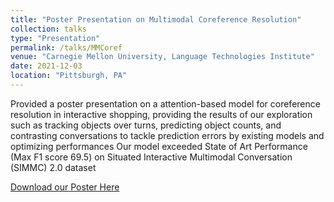 ```yaml
---
title: "Poster Presentation on Multimodal Coreference Resolution"
collection: talks
type: "Presentation"
permalink: /talks/MMCoref
venue: "Carnegie Mellon University, Language Technologies Institute"
date: 2021-12-03
location: "Pittsburgh, PA"
---
```


Provided a poster presentation on a attention-based model for coreference resolution in interactive shopping, providing the results of our exploration such as tracking objects over turns, predicting object counts, and contrasting conversations to tackle prediction errors by existing models and optimizing performances
Our model exceeded State of Art Performance (Max F1 score 69.5) on Situated Interactive Multimodal Conversation (SIMMC) 2.0 dataset 

[Download our Poster Here](http://YudongL2000.github.io/files/11777_poster_40_30.pdf)

